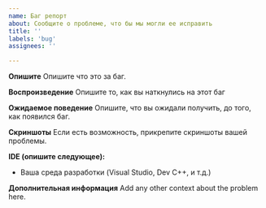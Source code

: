 ```yaml
---
name: Баг репорт
about: Сообщите о проблеме, что бы мы могли ее исправить
title: ''
labels: 'bug'
assignees: ''

---
```


**Опишите**
Опишите что это за баг.

**Воспроизведение**
Опишите то, как вы наткнулись на этот баг

**Ожидаемое поведение**
Опишите, что вы ожидали получить, до того, как появился баг.

**Скриншоты**
Если есть возможность, прикрепите скриншоты вашей проблемы.

**IDE (опишите следующее):**
- Ваша среда разработки (Visual Studio, Dev C++, и т.д.)

**Дополнительная информация**
Add any other context about the problem here.
